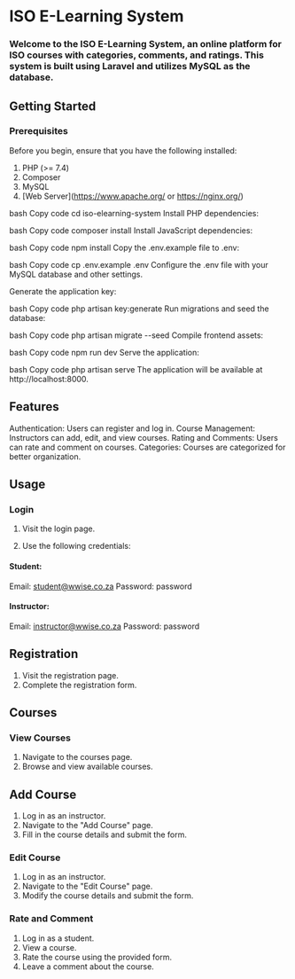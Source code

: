 # ISO E-Learning System
### Welcome to the ISO E-Learning System, an online platform for ISO courses with categories, comments, and ratings. This system is built using Laravel and utilizes MySQL as the database.

## Getting Started
### Prerequisites
Before you begin, ensure that you have the following installed:

1. PHP (>= 7.4)
2. Composer
3. MySQL
4. [Web Server](https://www.apache.org/ or https://nginx.org/)


bash
Copy code
cd iso-elearning-system
Install PHP dependencies:

bash
Copy code
composer install
Install JavaScript dependencies:

bash
Copy code
npm install
Copy the .env.example file to .env:

bash
Copy code
cp .env.example .env
Configure the .env file with your MySQL database and other settings.

Generate the application key:

bash
Copy code
php artisan key:generate
Run migrations and seed the database:

bash
Copy code
php artisan migrate --seed
Compile frontend assets:

bash
Copy code
npm run dev
Serve the application:

bash
Copy code
php artisan serve
The application will be available at http://localhost:8000.

## Features
Authentication: Users can register and log in.
Course Management: Instructors can add, edit, and view courses.
Rating and Comments: Users can rate and comment on courses.
Categories: Courses are categorized for better organization.
## Usage
### Login
1. Visit the login page.

2. Use the following credentials:

#### Student:

Email: student@wwise.co.za
Password: password
####  Instructor:

Email: instructor@wwise.co.za
Password: password
## Registration
1. Visit the registration page.
2. Complete the registration form.
## Courses
### View Courses
1. Navigate to the courses page.
2. Browse and view available courses.
## Add Course
1. Log in as an instructor.
2. Navigate to the "Add Course" page.
3. Fill in the course details and submit the form.
### Edit Course
1. Log in as an instructor.
2. Navigate to the "Edit Course" page.
3. Modify the course details and submit the form.
### Rate and Comment
1. Log in as a student.
2. View a course.
3. Rate the course using the provided form.
4. Leave a comment about the course.